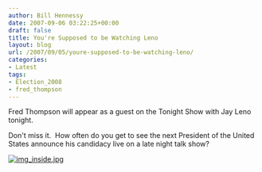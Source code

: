 ```yaml
---
author: Bill Hennessy
date: 2007-09-06 03:22:25+00:00
draft: false
title: You're Supposed to be Watching Leno
layout: blog
url: /2007/09/05/youre-supposed-to-be-watching-leno/
categories:
- Latest
tags:
- Election_2008
- fred_thompson
---
```


Fred Thompson will appear as a guest on the Tonight Show with Jay Leno tonight.

Don't miss it.  How often do you get to see the next President of the United States announce his candidacy live on a late night talk show?

[![img_inside.jpg](https://hennessysview.com/wp-content/uploads/2007/09/img_inside.jpg)
](https://hennessysview.com/wp-content/uploads/2007/09/img_inside.jpg)
